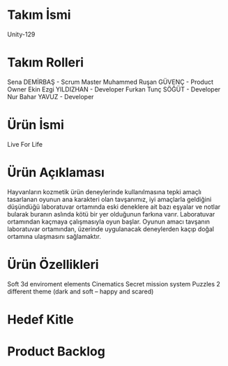 # Takım İsmi
Unity-129

# Takım Rolleri
Sena DEMİRBAŞ - Scrum Master
Muhammed Ruşan GÜVENÇ - Product Owner
Ekin Ezgi YILDIZHAN - Developer
Furkan Tunç SÖĞÜT - Developer
Nur Bahar YAVUZ - Developer

# Ürün İsmi
Live For Life

# Ürün Açıklaması
Hayvanların kozmetik ürün deneylerinde kullanılmasına tepki amaçlı tasarlanan oyunun ana karakteri olan tavşanımız, iyi amaçlarla geldiğini düşündüğü laboratuvar ortamında eski deneklere ait bazı eşyalar ve notlar bularak buranın aslında kötü bir yer olduğunun farkına varır. Laboratuvar ortamından kaçmaya çalışmasıyla oyun başlar. Oyunun amacı tavşanın laboratuvar ortamından, üzerinde uygulanacak deneylerden kaçıp doğal ortamına ulaşmasını sağlamaktır.

# Ürün Özellikleri

Soft 3d enviroment elements
Cinematics
Secret mission system
Puzzles
2 different theme (dark and soft – happy and scared)

# Hedef Kitle

# Product Backlog

